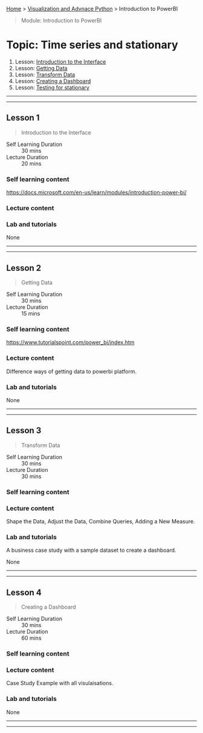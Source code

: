 [Home](../README.md) > [Visualization and Advnace Python](./README.md) > Introduction to PowerBI

> Module: Introduction to PowerBI

# Topic: Time series and stationary

1. Lesson: [Introduction to the Interface](#lesson-1)
1. Lesson: [Getting Data](#lesson-2)
1. Lesson: [Transform Data](#lesson-3)
1. Lesson: [Creating a Dashboard ](#lesson-4)
1. Lesson: [Testing for stationary](#lesson-5)

---

---

## Lesson 1

> Introduction to the Interface

<dl>
<dt>Self Learning Duration</dt>
<dd>30 mins</dd>
<dt>Lecture Duration</dt>
<dd>20 mins</dd>
</dl>

### Self learning content

https://docs.microsoft.com/en-us/learn/modules/introduction-power-bi/

### Lecture content


### Lab and tutorials

None

---

---

## Lesson 2

> Getting Data

<dl>
<dt>Self Learning Duration</dt>
<dd>30 mins</dd>
<dt>Lecture Duration</dt>
<dd>15 mins</dd>
</dl>

### Self learning content

https://www.tutorialspoint.com/power_bi/index.htm

### Lecture content

Difference ways of getting data to powerbi platform.

### Lab and tutorials

None

---

---

## Lesson 3

> Transform Data

<dl>
<dt>Self Learning Duration</dt>
<dd>30 mins</dd>
<dt>Lecture Duration</dt>
<dd>30 mins</dd>
</dl>

### Self learning content


### Lecture content

Shape the Data, Adjust the Data, Combine Queries, Adding a New Measure.

### Lab and tutorials

A business case study with a sample dataset to create a dashboard.

None

---

---

## Lesson 4

> Creating a Dashboard 

<dl>
<dt>Self Learning Duration</dt>
<dd>30 mins</dd>
<dt>Lecture Duration</dt>
<dd>60 mins</dd>
</dl>

### Self learning content


### Lecture content

Case Study Example with all visulaisations.

### Lab and tutorials

None

---

---

